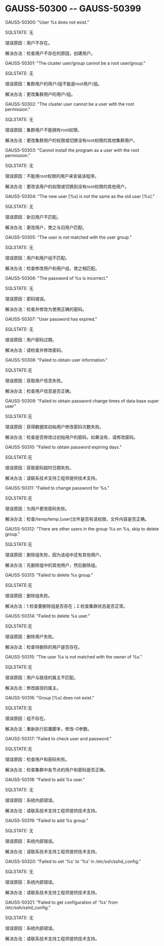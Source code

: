 # GAUSS-50300 -- GAUSS-50399<a name="ZH-CN_TOPIC_0302073306"></a>

GAUSS-50300: "User %s does not exist."

SQLSTATE: 无

错误原因：用户不存在。

解决办法：检查用户不存在的原因，创建用户。

GAUSS-50301: "The cluster user/group cannot be a root user/group."

SQLSTATE: 无

错误原因：集群用户的用户/组不能是root用户/组。

解决办法：更改集群用户的用户/组。

GAUSS-50302: "The cluster user cannot be a user with the root permission."

SQLSTATE: 无

错误原因：集群用户不能拥有root权限。

解决办法：更改集群用户的权限或切换没有root权限的其他集群用户。

GAUSS-50303: "Cannot install the program as a user with the root permission."

SQLSTATE: 无

错误原因：不能用root权限的用户来安装该程序。

解决办法：更改该用户的权限或切换到没有root权限的其他用户。

GAUSS-50304: "The new user \[%s\] is not the same as the old user \[%s\]."

SQLSTATE: 无

错误原因：新旧用户不匹配。

解决办法：更改用户，使之与旧用户匹配。

GAUSS-50305: "The user is not matched with the user group."

SQLSTATE: 无

错误原因：用户和用户组不匹配。

解决办法：检查修改用户和用户组，使之相匹配。

GAUSS-50306: "The password of %s is incorrect."

SQLSTATE: 无

错误原因：密码错误。

解决办法：检查并修改为使用正确的密码。

GAUSS-50307: "User password has expired."

SQLSTATE: 无

错误原因：用户密码过期。

解决办法：请检查并修改密码。

GAUSS-50308: "Failed to obtain user information."

SQLSTATE:无

错误原因：获取用户信息失败。

解决办法：检查用户信息是否正确。

GAUSS-50309: "Failed to obtain password change times of data base super user"

SQLSTATE:无

错误原因：获得数据库初始用户修改密码次数失败。

解决办法：检查是否修改过初始用户的密码，如果没有，请修改密码。

GAUSS-50310: "Failed to obtain password expiring days."

SQLSTATE:无

错误原因：获取密码超时日期失败。

解决办法：请联系技术支持工程师提供技术支持。

GAUSS-50311: "Failed to change password for %s."

SQLSTATE:无

错误原因：为用户更改密码失败。

解决办法：检查/temp/temp.\[user\]文件是否有读权限，文件内容是否正确。

GAUSS-50312: "There are other users in the group %s on %s, skip to delete group."

SQLSTATE:无

错误原因：删除组失败，因为该组中还有其他用户。

解决办法：先删除组中的其他用户，然后删除组。

GAUSS-50313: "Failed to delete %s group."

SQLSTATE:无

错误原因：删除组失败。

解决办法：1.检查要删除组是否存在；2.检查集群状态是否正常。

GAUSS-50314: "Failed to delete %s user."

SQLSTATE:无

错误原因：删除用户失败。

解决办法：检查待删除的用户是否存在。

GAUSS-50315: "The user %s is not matched with the owner of %s."

SQLSTATE:无

错误原因：用户与路径的属主不匹配。

解决办法：修改路径的属主。

GAUSS-50316: "Group \[%s\] does not exist."

SQLSTATE:无

错误原因：组不存在。

解决办法：重新执行前置脚本，修改-G参数。

GAUSS-50317: "Failed to check user and password."

SQLSTATE:无

错误原因：检查用户和密码失败。

解决办法：检查集群中各节点的用户和密码是否正确。

GAUSS-50318: "Failed to add %s user."

SQLSTATE: 无

错误原因：系统内部错误。

解决办法：请联系技术支持工程师提供技术支持。

GAUSS-50319: "Failed to add %s group."

SQLSTATE: 无

错误原因：系统内部错误。

解决办法：请联系技术支持工程师提供技术支持。

GAUSS-50320: "Failed to set '%s' to '%s' in /etc/ssh/sshd\_config."

SQLSTATE: 无

错误原因：系统内部错误。

解决办法：请联系技术支持工程师提供技术支持。

GAUSS-50321: "Failed to get configuration of '%s' from /etc/ssh/sshd\_config."

SQLSTATE: 无

错误原因：系统内部错误。

解决办法：请联系技术支持工程师提供技术支持。

